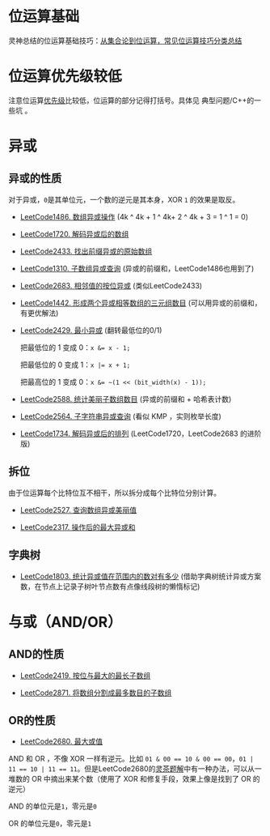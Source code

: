 # 位运算基础

灵神总结的位运算基础技巧：[从集合论到位运算，常见位运算技巧分类总结](https://leetcode.cn/discuss/post/3571304/cong-ji-he-lun-dao-wei-yun-suan-chang-ji-enve/)

# 位运算优先级较低
注意位运算[优先级](https://learn.microsoft.com/zh-cn/cpp/cpp/cpp-built-in-operators-precedence-and-associativity?view=msvc-170#c-operator-precedence-and-associativity-table)比较低，位运算的部分记得打括号。具体见 典型问题/C++的一些坑 。

# 异或

## 异或的性质
对于异或，`0`是其单位元，一个数的逆元是其本身，XOR `1` 的效果是取反。

* [LeetCode1486. 数组异或操作](https://leetcode.cn/problems/xor-operation-in-an-array/) (4k ^ 4k + 1 ^ 4k+ 2 ^ 4k + 3 = 1 ^ 1 = 0)

* [LeetCode1720. 解码异或后的数组](https://leetcode.cn/problems/decode-xored-array/)

* [LeetCode2433. 找出前缀异或的原始数组](https://leetcode.cn/problems/find-the-original-array-of-prefix-xor/)

* [LeetCode1310. 子数组异或查询](https://leetcode.cn/problems/xor-queries-of-a-subarray/) (异或的前缀和，LeetCode1486也用到了)

* [LeetCode2683. 相邻值的按位异或](https://leetcode.cn/problems/neighboring-bitwise-xor/) (类似LeetCode2433)

* [LeetCode1442. 形成两个异或相等数组的三元组数目](https://leetcode.cn/problems/count-triplets-that-can-form-two-arrays-of-equal-xor/) (可以用异或的前缀和，有更优解法)

* [LeetCode2429. 最小异或](https://leetcode.cn/problems/minimize-xor/) (翻转最低位的0/1)
    
    把最低位的 1 变成 0：`x &= x - 1;`

    把最低位的 0 变成 1：`x |= x + 1;`

    把最高位的 1 变成 0：`x &= ~(1 << (bit_width(x) - 1));`

* [LeetCode2588. 统计美丽子数组数目](https://leetcode.cn/problems/count-the-number-of-beautiful-subarrays/) (异或的前缀和 + 哈希表计数)

* [LeetCode2564. 子字符串异或查询](https://leetcode.cn/problems/substring-xor-queries/) (看似 KMP ，实则枚举长度)

* [LeetCode1734. 解码异或后的排列](https://leetcode.cn/problems/decode-xored-permutation/) (LeetCode1720，LeetCode2683 的进阶版)

## 拆位
由于位运算每个比特位互不相干，所以拆分成每个比特位分别计算。

* [LeetCode2527. 查询数组异或美丽值](https://leetcode.cn/problems/find-xor-beauty-of-array/)

* [LeetCode2317. 操作后的最大异或和](https://leetcode.cn/problems/maximum-xor-after-operations/)

## 字典树

* [LeetCode1803. 统计异或值在范围内的数对有多少](https://leetcode.cn/problems/count-pairs-with-xor-in-a-range/) (借助字典树统计异或方案数，在节点上记录子树叶节点数有点像线段树的懒惰标记)

# 与或（AND/OR）
## AND的性质
* [LeetCode2419. 按位与最大的最长子数组](https://leetcode.cn/problems/longest-subarray-with-maximum-bitwise-and/)

* [LeetCode2871. 将数组分割成最多数目的子数组](https://leetcode.cn/problems/split-array-into-maximum-number-of-subarrays/)

## OR的性质
* [LeetCode2680. 最大或值](https://leetcode.cn/problems/maximum-or/)

AND 和 OR ，不像 XOR 一样有逆元。比如 `01 & 00 == 10 & 00 == 00`，`01 | 11 == 10 | 11 == 11`。但是LeetCode2680的[灵茶题解](https://leetcode.cn/problems/maximum-or/solutions/2268795/tan-xin-qian-hou-zhui-fen-jie-pythonjava-wrv1/)中有一种办法，可以从一堆数的 OR 中摘出来某个数（使用了 XOR 和修复手段，效果上像是找到了 OR 的逆元）

AND 的单位元是`1`，零元是`0`

OR 的单位元是`0`，零元是`1`
